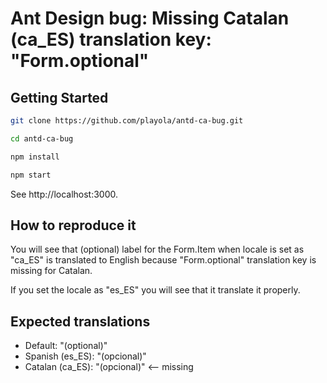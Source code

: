 # Ant Design bug: Missing Catalan (ca_ES) translation key: "Form.optional"

## Getting Started

```sh
git clone https://github.com/playola/antd-ca-bug.git

cd antd-ca-bug

npm install

npm start
```

See http://localhost:3000.

## How to reproduce it

You will see that (optional) label for the Form.Item when locale is set as
"ca_ES" is translated to English because "Form.optional" translation key is
missing for Catalan.

If you set the locale as "es_ES" you will see that it translate it properly.

## Expected translations

* Default: "(optional)"
* Spanish (es_ES): "(opcional)"
* Catalan (ca_ES): "(opcional)" <-- missing
